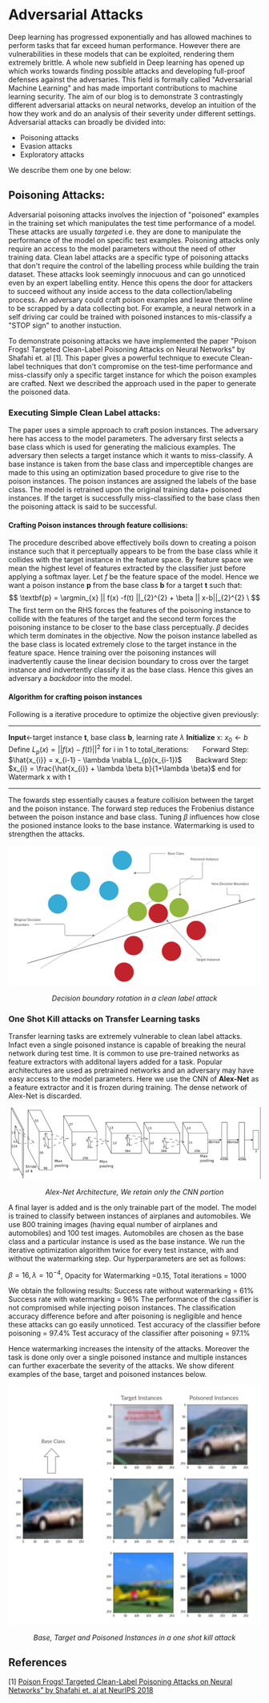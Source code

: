 

# Adversarial Attacks 
<script type="text/javascript"
src="https://stackedit.io/libs/MathJax/MathJax.js?config=TeXAMS_HTML"></script>

Deep learning has progressed exponentially and has allowed machines to perform tasks that far exceed human performance. However there are vulnerabilities in these models that can be exploited, rendering them extremely brittle. A whole new subfield in Deep learning has opened up which works towards finding possible attacks and developing full-proof defenses against the adversaries. This field is formally called "Adversarial Machine Learning" and has made important contributions to machine learning security. The aim of our blog is to demonstrate 3 contrastingly different adversarial attacks on neural networks, develop an intuition of the how they work and do an analysis of their severity under different settings.
Adversarial attacks can broadly be divided into:

- Poisoning attacks
- Evasion attacks
- Exploratory attacks

We describe them one by one below:



## Poisoning Attacks:

Adversarial poisoning attacks involves the injection of "poisoned" examples in the training set which manipulates the test time performance of a model. These attacks are usually *targeted* i.e. they are done to manipulate the performance of the model on specific test examples. Poisoning attacks only  require an access to the model parameters without the need of other training data. Clean label attacks are a specific type of poisoning attacks that don't require the control of the labelling process while building the train dataset. These attacks look seemingly innocuous and can go unnoticed even by an expert labelling entity. Hence this opens the door for attackers to succeed without any inside access to the data collection/labeling process. An adversary could craft poison examples and leave them online to be scrapped by a data collecting bot. For example, a neural network in a self driving car could be trained with poisoned instances to mis-classify a "STOP sign" to another instuction. 

To demonstrate poisoning attacks we have implemented the paper "Poison Frogs! Targeted Clean-Label Poisoning Attacks on Neural Networks"  by Shafahi et. al [1]. This paper gives a powerful technique to execute Clean-label techniques that don't compromise on the test-time performance and miss-classify only a specific target instance for which the poison examples are crafted. Next we described the approach used in the paper to generate the poisoned data. 

### Executing  Simple Clean Label attacks:
The paper uses a simple approach to craft posion instances. The adversary here has access to the model parameters.  The adversary first selects a base class which is used for generating the malicious examples.  The adversary then selects a target instance which it wants to miss-classify. A base instance is taken from the base class and imperceptible changes are made to this using an optimization based procedure to give rise to the poison instances. The poison instances are assigned the labels of the base class. The model is retrained upon the original training data+ poisoned instances. If the  target is successfully miss-classified to the base class then the poisoning attack is said to be successful. 

#### Crafting Poison instances through feature collisions:

The procedure described above effectively boils down to creating a poison instance such that it perceptually appears to be from the base class while it collides with the target instance in the feature space. By feature space we mean the highest level of features extracted by the classifier just before applying a softmax layer. Let $f$ be the feature space of the model. Hence we want a poison instance **p** from the base class **b** for a target **t** such that:
$$ \textbf{p} = \argmin_{x} || f(x) -f(t) ||_{2}^{2} + \beta || x-b||_{2}^{2} \ $$
The first term on the RHS forces the features of the poisoning instance to collide with the features of the target and the second term forces the poisoning instance to be closer to the base class perceptually. $\beta$ decides which term dominates in the objective. Now the poison instance labelled as the base class is located extremely close to the target instance in the feature space.  Hence training over the poisoning instances will inadvertently cause the linear decision boundary to cross over the target instance and indvertently classify it as the base class. Hence this gives an adversary a *backdoor* into the model. 

#### Algorithm for crafting poison instances

Following is a iterative procedure to optimize the objective given previously:

---
**Input**$\leftarrow$target instance **t**, base class **b**,  learning rate $\lambda$
**Initialize** x:  $x_{0}\leftarrow b$ 
Define $L_{p}(x) = || f(x)- f(t) ||^{2}$
for i in 1 to total_iterations:
&nbsp;&nbsp;&nbsp;&nbsp;&nbsp;&nbsp;Forward Step: $\hat{x_{i}} = x_{i-1} - \lambda \nabla L_{p}(x_{i-1})$
&nbsp;&nbsp;&nbsp;&nbsp;&nbsp;&nbsp;Backward Step: $x_{i} = \frac{\hat{x_{i}} + \lambda \beta b}{1+\lambda \beta}$
end for
Watermark x with t

---

The fowards step essentially causes a feature collision between the target and the poison instance. The forward step reduces the Frobenius distance between the poison instance and base class. Tuning $\beta$ influences how close the posioned instance looks to the base instance. Watermarking is used to strengthen the attacks. 


![Decision Boundary](images/decision_b.png)
<p align="center"><em>Decision boundary rotation in a clean label attack</em></p>

### One Shot Kill attacks on Transfer Learning tasks

Transfer learning tasks are extremely vulnerable to clean label attacks. Infact even a single poisoned instance is capable of breaking the neural network during test time. It is common to use pre-trained networks as feature extractors with additonal layers added for a task. Popular architectures are used as pretrained networks and an adversary may have easy access to the model parameters. Here we use the CNN of  **Alex-Net** as a feature extractor and it is frozen during training. The dense network of Alex-Net is discarded.  

![Alex Net](images/alex_net.png)
<p align="center"><em>Alex-Net Architecture, We retain only the CNN portion</em></p>

A final layer is added and is the only trainable part of the model. The model is trained to classify between instances of airplanes and automobiles. We use 800 training images (having equal number of airplanes and automobiles) and 100 test images. Automobiles are chosen as the base class and a particular instance is used as the base instance. We run the iterative optimization algorithm twice for every test instance, with and without the watermarking step. Our hyperparameters are set as follows:

$\beta=16, \lambda = 10^{-4}$, Opacity for Watermarking =0.15, Total iterations = 1000
 
 We obtain the following results:
 Success rate without watermarking = 61%
 Success rate with watermarking = 96%
The performance of the classifier is not compromised while injecting poison instances. The classification accuracy difference before and after poisoning is negligible and hence these attacks can go easily unnoticed. 
Test accuracy of the classifier before poisoning = 97.4%
Test accuracy of the classifier after poisoning = 97.1%

Hence watermarking increases the intensity of the attacks. Moreover the task is done only over a single poisoned instance and multiple instances can further exacerbate the severity of the attacks. We show diferent examples of the base, target and poisoned instances below. 

![Clean Label attacks for different target instances](images/Poison.png)
<p align="center"><em>Base, Target and Poisoned Instances in a one shot kill attack</em></p>





 
## References

[1] [Poison Frogs! Targeted Clean-Label Poisoning Attacks on Neural Networks” by Shafahi et. al at NeurIPS 2018]([https://papers.nips.cc/paper/7849-poison-frogs-targeted-clean-label-poisoning-attacks-on-neural-networks.pdf](https://papers.nips.cc/paper/7849-poison-frogs-targeted-clean-label-poisoning-attacks-on-neural-networks.pdf))


 



















